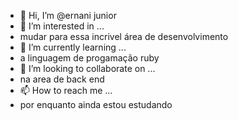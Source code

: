 - 👋 Hi, I’m @ernani junior
- 👀 I’m interested in ...
- mudar para essa incrivel área de desenvolvimento 
- 🌱 I’m currently learning ...
- a linguagem de progamação ruby
- 💞️ I’m looking to collaborate on ...
- na area de back end
- 📫 How to reach me ...
- por enquanto ainda estou estudando

<!---
ernanijr01/ernanijr01 is a ✨ special ✨ repository because its `README.md` (this file) appears on your GitHub profile.
You can click the Preview link to take a look at your changes.
--->
